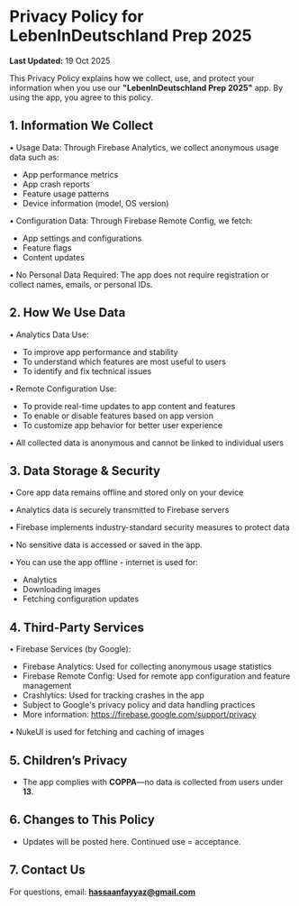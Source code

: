 # Privacy Policy for LebenInDeutschland Prep 2025  
**Last Updated:** 19 Oct 2025  

This Privacy Policy explains how we collect, use, and protect your information when you use our **"LebenInDeutschland Prep 2025"** app. By using the app, you agree to this policy.  

## 1. Information We Collect

• Usage Data: Through Firebase Analytics, we collect anonymous usage data such as:
  - App performance metrics
  - App crash reports
  - Feature usage patterns
  - Device information (model, OS version)
    
• Configuration Data: Through Firebase Remote Config, we fetch:
  - App settings and configurations
  - Feature flags
  - Content updates
    
• No Personal Data Required: The app does not require registration or collect names, emails, or personal IDs.

## 2. How We Use Data

• Analytics Data Use:
  - To improve app performance and stability
  - To understand which features are most useful to users
  - To identify and fix technical issues
    
• Remote Configuration Use:
  - To provide real-time updates to app content and features
  - To enable or disable features based on app version
  - To customize app behavior for better user experience
    
• All collected data is anonymous and cannot be linked to individual users

## 3. Data Storage & Security

• Core app data remains offline and stored only on your device

• Analytics data is securely transmitted to Firebase servers

• Firebase implements industry-standard security measures to protect data

• No sensitive data is accessed or saved in the app.

• You can use the app offline - internet is used for:
  - Analytics
  - Downloading images
  - Fetching configuration updates

## 4. Third-Party Services

• Firebase Services (by Google):
  - Firebase Analytics: Used for collecting anonymous usage statistics
  - Firebase Remote Config: Used for remote app configuration and feature management
  - Crashlytics: Used for tracking crashes in the app
  - Subject to Google's privacy policy and data handling practices
  - More information: https://firebase.google.com/support/privacy
    
• NukeUI is used for fetching and caching of images



## 5. Children’s Privacy  
- The app complies with **COPPA**—no data is collected from users under **13**.  

## 6. Changes to This Policy  
- Updates will be posted here. Continued use = acceptance.  

## 7. Contact Us  
For questions, email: **hassaanfayyaz@gmail.com**  
